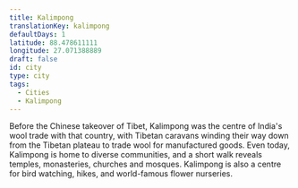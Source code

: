 ```yaml
---
title: Kalimpong
translationKey: kalimpong
defaultDays: 1
latitude: 88.478611111
longitude: 27.071388889
draft: false
id: city
type: city
tags:
  - Cities
  - Kalimpong
---
```

Before the Chinese takeover of Tibet, Kalimpong was the centre of India's wool trade with that country, with Tibetan caravans winding their way down from the Tibetan plateau to trade wool for manufactured goods. Even today, Kalimpong is home to diverse communities, and a short walk reveals temples, monasteries, churches and mosques. Kalimpong is also a centre for bird watching, hikes, and world-famous flower nurseries. 